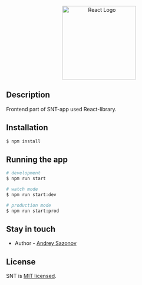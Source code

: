 <p align="center">
  <a href="https://reactjs.org/" target="blank"><img src="https://create-react-app.dev/img/logo.svg" width="200" alt="React Logo" /></a>
</p>

## Description

Frontend part of SNT-app used React-library.

## Installation

```bash
$ npm install
```

## Running the app

```bash
# development
$ npm run start

# watch mode
$ npm run start:dev

# production mode
$ npm run start:prod
```

## Stay in touch

- Author - [Andrey Sazonov](https://www.linkedin.com/in/andrey-sazonov-207107217)

## License

SNT is [MIT licensed](LICENSE).
